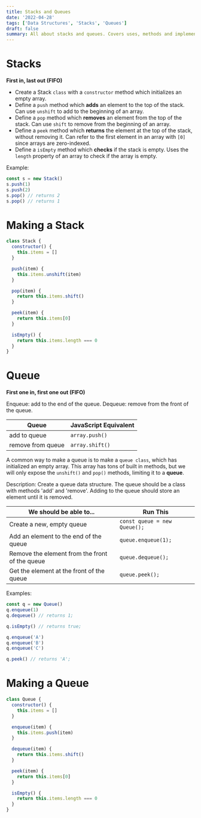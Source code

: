 ```yaml
---
title: Stacks and Queues
date: '2022-04-28'
tags: ['Data Structures', 'Stacks', 'Queues']
draft: false
summary: All about stacks and queues. Covers uses, methods and implementations.
---
```


# Stacks

**First in, last out (FIFO)**

- Create a Stack `class` with a `constructor` method which initializes an empty array.
- Define a `push` method which **adds** an element to the top of the stack. Can use `unshift` to add to the beginning of an array.
- Define a `pop` method which **removes** an element from the top of the stack. Can use `shift` to remove from the beginning of an array.
- Define a `peek` method which **returns** the element at the top of the stack, without removing it. Can refer to the first element in an array with `[0]` since arrays are zero-indexed.
- Define a `isEmpty` method which **checks** if the stack is empty. Uses the `length` property of an array to check if the array is empty.

Example:

```js
const s = new Stack()
s.push(1)
s.push(2)
s.pop() // returns 2
s.pop() // returns 1
```

# Making a Stack

```js
class Stack {
  constructor() {
    this.items = []
  }

  push(item) {
    this.items.unshift(item)
  }

  pop(item) {
    return this.items.shift()
  }

  peek(item) {
    return this.items[0]
  }

  isEmpty() {
    return this.items.length === 0
  }
}
```

# Queue

**First one in, first one out (FIFO)**

Enqueue: add to the end of the queue.
Dequeue: remove from the front of the queue.

| Queue             | JavaScript Equivalent |
| ----------------- | --------------------- |
| add to queue      | `array.push()`        |
| remove from queue | `array.shift()`       |

A common way to make a queue is to make a `queue class`, which has initialized an empty array. This array has tons of built in methods, but we will only expose the `unshift()` and `pop()` methods, limiting it to a **queue**.

Description: Create a queue data structure. The queue should be a class with methods 'add' and 'remove'. Adding to the queue should store an element until it is removed.

| We should be able to...                        | Run This                     |
| ---------------------------------------------- | ---------------------------- |
| Create a new, empty queue                      | `const queue = new Queue();` |
| Add an element to the end of the queue         | `queue.enqueue(1);`          |
| Remove the element from the front of the queue | `queue.dequeue();`           |
| Get the element at the front of the queue      | `queue.peek();`              |

Examples:

```js
const q = new Queue()
q.enqueue(1)
q.dequeue() // returns 1;

q.isEmpty() // returns true;

q.enqueue('A')
q.enqueue('B')
q.enqueue('C')

q.peek() // returns 'A';
```

# Making a Queue

```js
class Queue {
  constructor() {
    this.items = []
  }

  enqueue(item) {
    this.items.push(item)
  }

  dequeue(item) {
    return this.items.shift()
  }

  peek(item) {
    return this.items[0]
  }

  isEmpty() {
    return this.items.length === 0
  }
}
```
